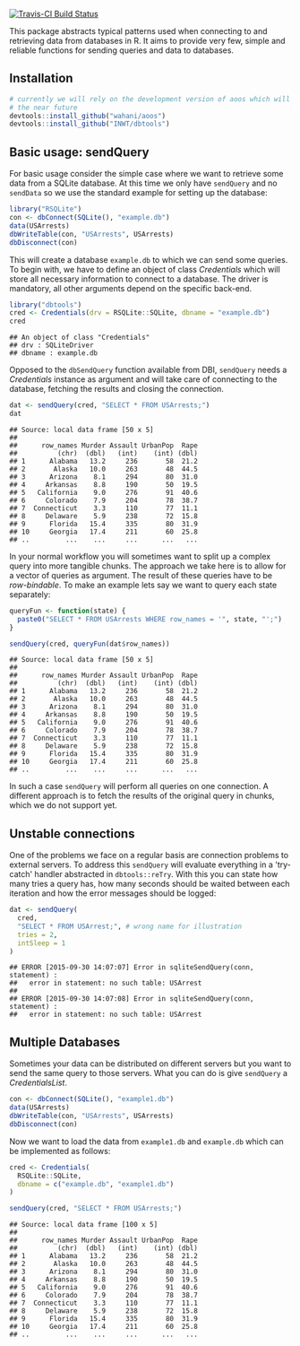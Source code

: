 [![Travis-CI Build Status](https://travis-ci.org/INWT/dbtools.svg?branch=master)](https://travis-ci.org/INWT/dbtools)

This package abstracts typical patterns used when connecting to and retrieving
data from databases in R. It aims to provide very few, simple and reliable
functions for sending queries and data to databases.

## Installation


```r
# currently we will rely on the development version of aoos which will change in
# the near future
devtools::install_github("wahani/aoos")
devtools::install_github("INWT/dbtools")
```


## Basic usage: sendQuery

For basic usage consider the simple case where we want to retrieve some data
from a SQLite database. At this time we only have `sendQuery` and no `sendData`
so we use the standard example for setting up the database:


```r
library("RSQLite")
con <- dbConnect(SQLite(), "example.db")
data(USArrests)
dbWriteTable(con, "USArrests", USArrests)
dbDisconnect(con)
```

This will create a database `example.db` to which we can send some queries. To
begin with, we have to define an object of class *Credentials* which will store
all necessary information to connect to a database. The driver is mandatory, all
other arguments depend on the specific back-end.


```r
library("dbtools")
cred <- Credentials(drv = RSQLite::SQLite, dbname = "example.db")
cred
```

```
## An object of class "Credentials"
## drv : SQLiteDriver 
## dbname : example.db
```

Opposed to the `dbSendQuery` function available from DBI, `sendQuery` needs a
*Credentials* instance as argument and will take care of connecting to the
database, fetching the results and closing the connection.


```r
dat <- sendQuery(cred, "SELECT * FROM USArrests;")
dat
```

```
## Source: local data frame [50 x 5]
## 
##      row_names Murder Assault UrbanPop  Rape
##          (chr)  (dbl)   (int)    (int) (dbl)
## 1      Alabama   13.2     236       58  21.2
## 2       Alaska   10.0     263       48  44.5
## 3      Arizona    8.1     294       80  31.0
## 4     Arkansas    8.8     190       50  19.5
## 5   California    9.0     276       91  40.6
## 6     Colorado    7.9     204       78  38.7
## 7  Connecticut    3.3     110       77  11.1
## 8     Delaware    5.9     238       72  15.8
## 9      Florida   15.4     335       80  31.9
## 10     Georgia   17.4     211       60  25.8
## ..         ...    ...     ...      ...   ...
```

In your normal workflow you will sometimes want to split up a complex query into
more tangible chunks. The approach we take here is to allow for a vector of
queries as argument. The result of these queries have to be *row-bindable*. To
make an example lets say we want to query each state separately:


```r
queryFun <- function(state) {
  paste0("SELECT * FROM USArrests WHERE row_names = '", state, "';")
}

sendQuery(cred, queryFun(dat$row_names))
```

```
## Source: local data frame [50 x 5]
## 
##      row_names Murder Assault UrbanPop  Rape
##          (chr)  (dbl)   (int)    (int) (dbl)
## 1      Alabama   13.2     236       58  21.2
## 2       Alaska   10.0     263       48  44.5
## 3      Arizona    8.1     294       80  31.0
## 4     Arkansas    8.8     190       50  19.5
## 5   California    9.0     276       91  40.6
## 6     Colorado    7.9     204       78  38.7
## 7  Connecticut    3.3     110       77  11.1
## 8     Delaware    5.9     238       72  15.8
## 9      Florida   15.4     335       80  31.9
## 10     Georgia   17.4     211       60  25.8
## ..         ...    ...     ...      ...   ...
```

In such a case `sendQuery` will perform all queries on one connection. A 
different approach is to fetch the results of the original query in chunks,
which we do not support yet.


## Unstable connections

One of the problems we face on a regular basis are connection problems to
external servers. To address this `sendQuery` will evaluate everything in a
'try-catch' handler abstracted in `dbtools::reTry`. With this you can state how
many tries a query has, how many seconds should be waited between each iteration
and how the error messages should be logged:


```r
dat <- sendQuery(
  cred, 
  "SELECT * FROM USArrest;", # wrong name for illustration
  tries = 2,
  intSleep = 1
)
```

```
## ERROR [2015-09-30 14:07:07] Error in sqliteSendQuery(conn, statement) : 
##   error in statement: no such table: USArrest
## 
## ERROR [2015-09-30 14:07:08] Error in sqliteSendQuery(conn, statement) : 
##   error in statement: no such table: USArrest
```


## Multiple Databases

Sometimes your data can be distributed on different servers but you want to send
the same query to those servers. What you can do is give `sendQuery` a
*CredentialsList*. 


```r
con <- dbConnect(SQLite(), "example1.db")
data(USArrests)
dbWriteTable(con, "USArrests", USArrests)
dbDisconnect(con)
```

Now we want to load the data from `example1.db` and `example.db` which can be
implemented as follows:


```r
cred <- Credentials(
  RSQLite::SQLite, 
  dbname = c("example.db", "example1.db")
)

sendQuery(cred, "SELECT * FROM USArrests;")
```

```
## Source: local data frame [100 x 5]
## 
##      row_names Murder Assault UrbanPop  Rape
##          (chr)  (dbl)   (int)    (int) (dbl)
## 1      Alabama   13.2     236       58  21.2
## 2       Alaska   10.0     263       48  44.5
## 3      Arizona    8.1     294       80  31.0
## 4     Arkansas    8.8     190       50  19.5
## 5   California    9.0     276       91  40.6
## 6     Colorado    7.9     204       78  38.7
## 7  Connecticut    3.3     110       77  11.1
## 8     Delaware    5.9     238       72  15.8
## 9      Florida   15.4     335       80  31.9
## 10     Georgia   17.4     211       60  25.8
## ..         ...    ...     ...      ...   ...
```


